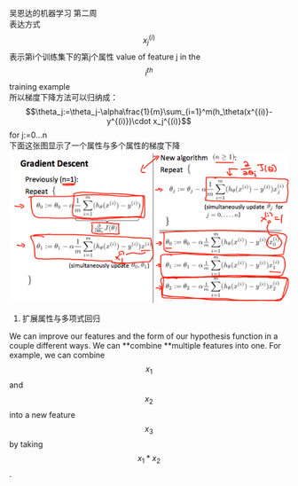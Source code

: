 吴恩达的机器学习 第二周  
表达方式  $$x_j^{(i)}$$表示第i个训练集下的第j个属性 value of feature j in the $$i^{th}$$ training example  
所以梯度下降方法可以归纳成：  
$$\theta_j:=\theta_j-\alpha\frac{1}{m}\sum_{i=1}^m(h_\theta(x^{(i)}-y^{(i)})\cdot x_j^{(i)}$$ for j:=0...n  
下面这张图显示了一个属性与多个属性的梯度下降  
![](5.png)

1. 扩展属性与多项式回归

We can improve our features and the form of our hypothesis function in a couple different ways.
We can **combine **multiple features into one. For example, we can combine $$x_1$$​and $$x_2$$ ​into a new feature $$x_3$$ ​by taking $$x_1*x_2$$​.

